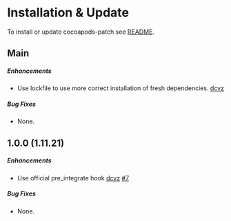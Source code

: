 # Installation & Update

To install or update cocoapods-patch see [README](https://github.com/DoubleSymmetry/cocoapods-patch).

## Main

##### Enhancements

* Use lockfile to use more correct installation of fresh dependencies.
  [dcvz](https://github.com/dcvz)

##### Bug Fixes

* None.

## 1.0.0 (1.11.21)

##### Enhancements

* Use official pre_integrate hook
  [dcvz](https://github.com/dcvz)
  [#7](https://github.com/DoubleSymmetry/cocoapods-patch/pull/7)

##### Bug Fixes

* None.
